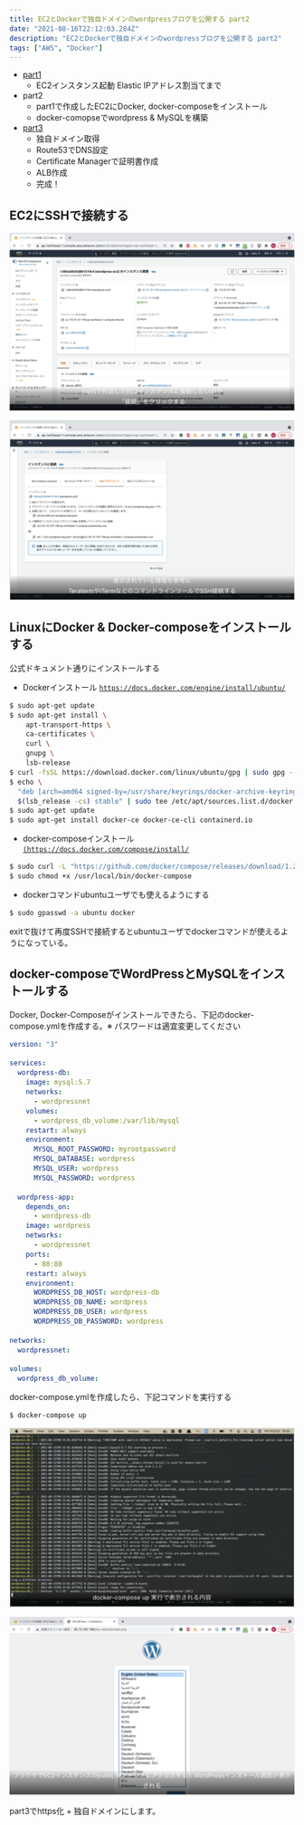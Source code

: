 ```yaml
---
title: EC2とDockerで独自ドメインのwordpressブログを公開する part2
date: "2021-08-16T22:12:03.284Z"
description: "EC2とDockerで独自ドメインのwordpressブログを公開する part2"
tags: ["AWS", "Docker"]
---
```


* [part1](../20210815-start-wordpress-part1)
    * EC2インスタンス起動 Elastic IPアドレス割当てまで
* part2
    * part1で作成したEC2にDocker, docker-composeをインストール
    * docker-comopseでwordpress & MySQLを構築
* [part3](../20210817-start-wordpress-part3)
    * 独自ドメイン取得
    * Route53でDNS設定
    * Certificate Managerで証明書作成
    * ALB作成
    * 完成！


## EC2にSSHで接続する

![Image](./img1.png)

![Image](./img2.png)

## LinuxにDocker & Docker-composeをインストールする

公式ドキュメント通りにインストールする
* Dockerインストール
<a href="https://docs.docker.com/engine/install/ubuntu/" target="_blank">`https://docs.docker.com/engine/install/ubuntu/`</a>

```bash
$ sudo apt-get update
$ sudo apt-get install \
    apt-transport-https \
    ca-certificates \
    curl \
    gnupg \
    lsb-release
$ curl -fsSL https://download.docker.com/linux/ubuntu/gpg | sudo gpg --dearmor -o /usr/share/keyrings/docker-archive-keyring.gpg
$ echo \
  "deb [arch=amd64 signed-by=/usr/share/keyrings/docker-archive-keyring.gpg] https://download.docker.com/linux/ubuntu \
  $(lsb_release -cs) stable" | sudo tee /etc/apt/sources.list.d/docker.list &gt; /dev/null
$ sudo apt-get update
$ sudo apt-get install docker-ce docker-ce-cli containerd.io
```

* docker-composeインストール
<a href="https://docs.docker.com/compose/install/" target="_blank">`(https://docs.docker.com/compose/install/`</a>

```bash
$ sudo curl -L "https://github.com/docker/compose/releases/download/1.29.2/docker-compose-$(uname -s)-$(uname -m)" -o /usr/local/bin/docker-compose
$ sudo chmod +x /usr/local/bin/docker-compose
```

* dockerコマンドubuntuユーザでも使えるようにする
```bash
$ sudo gpasswd -a ubuntu docker
```

exitで抜けて再度SSHで接続するとubuntuユーザでdockerコマンドが使えるようになっている。

## docker-composeでWordPressとMySQLをインストールする

Docker, Docker-Composeがインストールできたら、下記のdocker-compose.ymlを作成する。※ パスワードは適宜変更してください

```yml
version: "3"

services:
  wordpress-db:
    image: mysql:5.7
    networks:
      - wordpressnet
    volumes:
      - wordpress_db_volume:/var/lib/mysql
    restart: always
    environment:
      MYSQL_ROOT_PASSWORD: myrootpassword
      MYSQL_DATABASE: wordpress
      MYSQL_USER: wordpress
      MYSQL_PASSWORD: wordpress

  wordpress-app:
    depends_on:
      - wordpress-db
    image: wordpress
    networks:
      - wordpressnet
    ports:
      - 80:80
    restart: always
    environment:
      WORDPRESS_DB_HOST: wordpress-db
      WORDPRESS_DB_NAME: wordpress
      WORDPRESS_DB_USER: wordpress
      WORDPRESS_DB_PASSWORD: wordpress

networks:
  wordpressnet:

volumes:
  wordpress_db_volume:
```

docker-compose.ymlを作成したら、下記コマンドを実行する

```bash
$ docker-compose up
```

![Image](./img3.png)

![Image](./img4.png)

part3でhttps化 + 独自ドメインにします。

